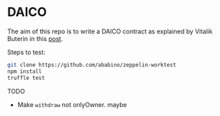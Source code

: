 # DAICO

The aim of this repo is to write a DAICO contract as explained by Vitalik Buterin in this [post]( https://slack-redir.net/link?url=https%3A%2F%2Fethresear.ch%2Ft%2Fexplanation-of-daicos%2F465).

Steps to test:

```bash
git clone https://github.com/ababino/zeppelin-worktest
npm install
truffle test
```

TODO

* Make `withdraw` not onlyOwner. maybe
